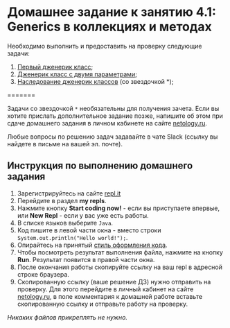 # Домашнее задание к занятию 4.1: Generics в коллекциях и методах

Необходимо выполнить и предоставить на проверку следующие задачи:

1. [Первый дженерик класс](./task1/README.md);
2. [Дженерик класс с двумя параметрами](./task2/README.md);
3. [Наследование дженерик классов](./task3/README.md) (со звездочкой *);

=======

Задачи со звездочкой `*` необязательны для получения зачета.
Если вы хотите прислать дополнительное задание позже, напишите об этом при сдаче домашнего задания в личном кабинете на сайте [netology.ru](https://netology.ru).

Любые вопросы по решению задач задавайте в чате Slack (ссылку вы найдете в письме на вашей эл. почте).

## Инструкция по выполнению домашнего задания

1. Зарегистрируйтесь на сайте [repl.it](http://repl.it/)
2. Перейдите в раздел **my repls**.
3. Нажмите кнопку **Start coding now!** - если вы приступаете впервые, или **New Repl** - если у вас уже есть работы.
4. В списке языков выберите `Java`.
5. Код пишите в левой части окна - вместо строки `System.out.println("Hello world!");`.
6. Опирайтесь на принятый [стиль оформления кода](https://github.com/netology-code/codestyle/blob/master/java/README.md).
7. Чтобы посмотреть результат выполнения файла, нажмите на кнопку **Run**. Результат появится в правой части окна.
8. После окончания работы скопируйте ссылку на ваш repl в адресной строке браузера.
9. Скопированную ссылку (ваше решение ДЗ) нужно отправить на проверку. Для этого перейдите в личный кабинет на сайте [netology.ru](http://netology.ru/), в поле комментария к домашней работе вставьте скопированную ссылку и отправьте работу на проверку.

*Никаких файлов прикреплять не нужно.*
